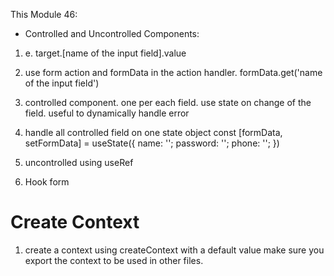 This Module 46:

* Controlled and Uncontrolled Components:

1. e. target.[name of the input field].value

2. use form action and formData in the action handler. formData.get('name of the input field')

3. controlled component. one per each field. use state on change of the field. useful to dynamically handle error 

3. handle all controlled field on one state object const [formData, setFormData] = useState({
    name: '';
    password: '';
    phone: '';
})

4. uncontrolled using useRef

5. Hook form 


# Create Context

1. create a context using createContext with a default value make sure you export the context to be used in other files.
